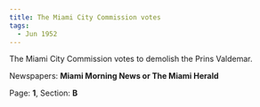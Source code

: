 ```yaml
---  
title: The Miami City Commission votes  
tags:  
  - Jun 1952  
---  
```

  
The Miami City Commission votes to demolish the Prins Valdemar.  
  
Newspapers: **Miami Morning News or The Miami Herald**  
  
Page: **1**, Section: **B** 
